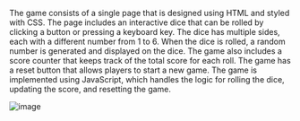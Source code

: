 The game consists of a single page that is designed using HTML and styled with CSS.
The page includes an interactive dice that can be rolled by clicking a button or pressing a keyboard key.
The dice has multiple sides, each with a different number from 1 to 6.
When the dice is rolled, a random number is generated and displayed on the dice.
The game also includes a score counter that keeps track of the total score for each roll.
The game has a reset button that allows players to start a new game.
The game is implemented using JavaScript, which handles the logic for rolling the dice, updating the score, and resetting the game.

![image](https://user-images.githubusercontent.com/29084790/209478968-9878094e-c295-43e2-ad5b-a9e9b4d2799f.png)
